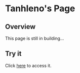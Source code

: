 # Tanhleno's Page

## Overview

This page is still in building...

## Try it

Click [here](https://tanhleno.github.io) to access it.

